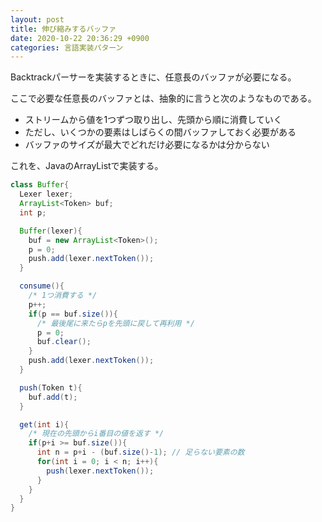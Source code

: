 ```yaml
---
layout: post
title: 伸び縮みするバッファ
date: 2020-10-22 20:36:29 +0900
categories: 言語実装パターン
---
```

Backtrackパーサーを実装するときに、任意長のバッファが必要になる。

ここで必要な任意長のバッファとは、抽象的に言うと次のようなものである。

- ストリームから値を1つずつ取り出し、先頭から順に消費していく
- ただし、いくつかの要素はしばらくの間バッファしておく必要がある
- バッファのサイズが最大でどれだけ必要になるかは分からない

これを、JavaのArrayListで実装する。

```java
class Buffer{
  Lexer lexer;
  ArrayList<Token> buf;
  int p;

  Buffer(lexer){
    buf = new ArrayList<Token>();
    p = 0;
    push.add(lexer.nextToken());
  }

  consume(){
    /* 1つ消費する */
    p++;
    if(p == buf.size()){
      /* 最後尾に来たらpを先頭に戻して再利用 */
      p = 0;
      buf.clear();
    }
    push.add(lexer.nextToken());
  }

  push(Token t){
    buf.add(t);
  }

  get(int i){
    /* 現在の先頭からi番目の値を返す */
    if(p+i >= buf.size()){
      int n = p+i - (buf.size()-1); // 足らない要素の数
      for(int i = 0; i < n; i++){
        push(lexer.nextToken());
      }
    }
  }
}
```
